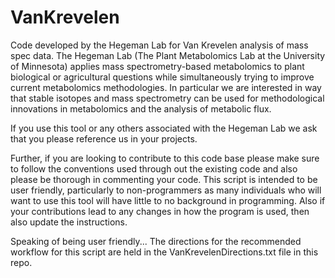 # VanKrevelen
Code developed by the Hegeman Lab for Van Krevelen analysis of mass spec data. The Hegeman Lab (The Plant Metabolomics Lab at the University of Minnesota)  applies mass spectrometry-based metabolomics to plant biological or agricultural questions while simultaneously trying to improve current metabolomics methodologies.  In particular we are interested in way that stable isotopes and mass spectrometry can be used for methodological innovations in metabolomics and the analysis of metabolic flux.

If you use this tool or any others associated with the Hegeman Lab we ask that you please reference us in your projects. 

Further, if you are looking to contribute to this code base please make sure to follow the conventions used through out the existing code and also please be thorough in commenting your code. This script is intended to be user friendly, particularly to non-programmers as many individuals who will want to use this tool will have little to no background in programming. Also if your contributions lead to any changes in how the program is used, then also update the instructions. 

Speaking of being user friendly... The directions for the recommended workflow for this script are held in the VanKrevelenDirections.txt file in this repo. 
